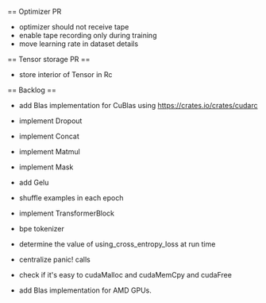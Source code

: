 == Optimizer PR
- optimizer should not receive tape
- enable tape recording only during training
- move learning rate in dataset details

== Tensor storage PR ==
- store interior of Tensor in Rc

== Backlog ==
- add Blas implementation for CuBlas using https://crates.io/crates/cudarc

- implement Dropout
- implement Concat
- implement Matmul
- implement Mask
- add Gelu

- shuffle examples in each epoch
- implement TransformerBlock

- bpe tokenizer

- determine the value of using_cross_entropy_loss at run time
- centralize panic! calls
- check if it's easy to cudaMalloc and cudaMemCpy and cudaFree
- add Blas implementation for AMD GPUs.